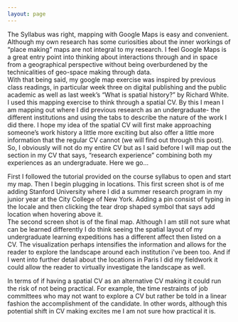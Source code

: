 ```yaml
---
layout: page
---
```

The Syllabus was right, mapping with Google Maps is easy and convenient. Although my own research has some curiosities about the inner workings of “place making” maps are not integral to my research. I feel Google Maps is a great entry point into thinking about interactions through and in space from a geographical perspective without being overburdened by the technicalities of geo-space making through data.  
With that being said, my google map exercise was inspired by previous class readings, in particular week three on digital publishing and the public academic as well as last week’s “What is spatial history?” by Richard White. I used this mapping exercise to think through a spatial CV. By this I mean I am mapping out where I did previous research as an undergraduate- the different institutions and using the tabs to describe the nature of the work I did there. I hope my idea of the spatial CV will first make approaching someone’s work history a little more exciting but also offer a little more information that the regular CV cannot (we will find out through this post). So, I obviously will not do my entire CV but as I said before I will map out the section in my CV that says, “research experience” combining both my experiences as an undergraduate. Here we go…

First I followed the tutorial provided on the course syllabus to open and start my map. Then I begin plugging in locations. This first screen shot is of me adding Stanford University where I did a summer research program in my junior year at the City College of New York. Adding a pin consist of typing in the locale and then clicking the tear drop shaped symbol that says add location when hovering above it.  
The second screen shot is of the final map. Although I am still not sure what can be learned differently I do think seeing the spatial layout of my undergraduate learning expeditions has a different affect then listed on a CV. The visualization perhaps intensifies the information and allows for the reader to explore the landscape around each institution i've been too. And if I went into further detail about the locations in Paris I did my fieldwork it could allow the reader to virtually investigate the landscape as well.

In terms of if having a spatial CV as an alternative CV making it could run the risk of not being practical. For example, the time restraints of job committees who may not want to explore a CV but rather be told in a linear fashion the accomplishment of the candidate. In other words, although this potential shift in CV making excites me I am not sure how practical it is.  
